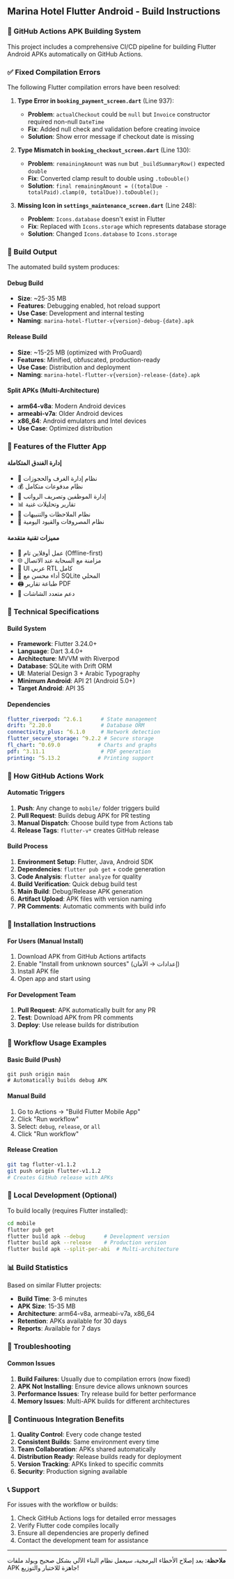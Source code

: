 ## Marina Hotel Flutter Android - Build Instructions

### 🚀 GitHub Actions APK Building System

This project includes a comprehensive CI/CD pipeline for building Flutter Android APKs automatically on GitHub Actions.

### ✅ Fixed Compilation Errors

The following Flutter compilation errors have been resolved:

1. **Type Error in `booking_payment_screen.dart`** (Line 937):
   - **Problem**: `actualCheckout` could be `null` but `Invoice` constructor required non-null `DateTime`
   - **Fix**: Added null check and validation before creating invoice
   - **Solution**: Show error message if checkout date is missing

2. **Type Mismatch in `booking_checkout_screen.dart`** (Line 130):
   - **Problem**: `remainingAmount` was `num` but `_buildSummaryRow()` expected `double`
   - **Fix**: Converted clamp result to double using `.toDouble()`
   - **Solution**: `final remainingAmount = ((totalDue - totalPaid).clamp(0, totalDue)).toDouble();`

3. **Missing Icon in `settings_maintenance_screen.dart`** (Line 248):
   - **Problem**: `Icons.database` doesn't exist in Flutter
   - **Fix**: Replaced with `Icons.storage` which represents database storage
   - **Solution**: Changed `Icons.database` to `Icons.storage`

### 📱 Build Output

The automated build system produces:

#### **Debug Build**
- **Size**: ~25-35 MB
- **Features**: Debugging enabled, hot reload support
- **Use Case**: Development and internal testing
- **Naming**: `marina-hotel-flutter-v{version}-debug-{date}.apk`

#### **Release Build**
- **Size**: ~15-25 MB (optimized with ProGuard)
- **Features**: Minified, obfuscated, production-ready
- **Use Case**: Distribution and deployment
- **Naming**: `marina-hotel-flutter-v{version}-release-{date}.apk`

#### **Split APKs (Multi-Architecture)**
- **arm64-v8a**: Modern Android devices
- **armeabi-v7a**: Older Android devices
- **x86_64**: Android emulators and Intel devices
- **Use Case**: Optimized distribution

### 🎯 Features of the Flutter App

#### **إدارة الفندق المتكاملة**
- 🏨 نظام إدارة الغرف والحجوزات
- 💰 نظام مدفوعات متكامل
- 👥 إدارة الموظفين وتصريف الرواتب
- 📊 تقارير وتحليلات غنية
- 📝 نظام الملاحظات والتنبيهات
- 💸 نظام المصروفات والقيود اليومية

#### **مميزات تقنية متقدمة**
- 📴 عمل أوفلاين تام (Offline-first)
- 🌐 مزامنة مع السحابة عند الاتصال
- 🎨 UI عربي RTL كامل
- 🏃 أداء محسن مع SQLite المحلي
- 🖨️ طباعة تقارير PDF
- 📱 دعم متعدد الشاشات

### 🔧 Technical Specifications

#### **Build System**
- **Framework**: Flutter 3.24.0+
- **Language**: Dart 3.4.0+
- **Architecture**: MVVM with Riverpod
- **Database**: SQLite with Drift ORM
- **UI**: Material Design 3 + Arabic Typography
- **Minimum Android**: API 21 (Android 5.0+)
- **Target Android**: API 35

#### **Dependencies**
```yaml
flutter_riverpod: ^2.6.1      # State management
drift: ^2.20.0                # Database ORM
connectivity_plus: ^6.1.0     # Network detection
flutter_secure_storage: ^9.2.2 # Secure storage
fl_chart: ^0.69.0            # Charts and graphs
pdf: ^3.11.1                  # PDF generation
printing: ^5.13.2            # Printing support
```

### 🚀 How GitHub Actions Work

#### **Automatic Triggers**
1. **Push**: Any change to `mobile/` folder triggers build
2. **Pull Request**: Builds debug APK for PR testing
3. **Manual Dispatch**: Choose build type from Actions tab
4. **Release Tags**: `flutter-v*` creates GitHub release

#### **Build Process**
1. **Environment Setup**: Flutter, Java, Android SDK
2. **Dependencies**: `flutter pub get` + code generation
3. **Code Analysis**: `flutter analyze` for quality
4. **Build Verification**: Quick debug build test
5. **Main Build**: Debug/Release APK generation
6. **Artifact Upload**: APK files with version naming
7. **PR Comments**: Automatic comments with build info

### 📲 Installation Instructions

#### **For Users (Manual Install)**
1. Download APK from GitHub Actions artifacts
2. Enable "Install from unknown sources" (إعدادات → الأمان)
3. Install APK file
4. Open app and start using

#### **For Development Team**
1. **Pull Request**: APK automatically built for any PR
2. **Test**: Download APK from PR comments
3. **Deploy**: Use release builds for distribution

### 🎯 Workflow Usage Examples

#### **Basic Build (Push)**
```
git push origin main
# Automatically builds debug APK
```

#### **Manual Build**
1. Go to Actions → "Build Flutter Mobile App"
2. Click "Run workflow"
3. Select: `debug`, `release`, or `all`
4. Click "Run workflow"

#### **Release Creation**
```bash
git tag flutter-v1.1.2
git push origin flutter-v1.1.2
# Creates GitHub release with APKs
```

### 🔧 Local Development (Optional)

To build locally (requires Flutter installed):

```bash
cd mobile
flutter pub get
flutter build apk --debug      # Development version
flutter build apk --release    # Production version
flutter build apk --split-per-abi  # Multi-architecture
```

### 📊 Build Statistics

Based on similar Flutter projects:

- **Build Time**: 3-6 minutes
- **APK Size**: 15-35 MB
- **Architecture**: arm64-v8a, armeabi-v7a, x86_64
- **Retention**: APKs available for 30 days
- **Reports**: Available for 7 days

### 🚨 Troubleshooting

#### **Common Issues**
1. **Build Failures**: Usually due to compilation errors (now fixed)
2. **APK Not Installing**: Ensure device allows unknown sources
3. **Performance Issues**: Try release build for better performance
4. **Memory Issues**: Multi-APK builds for different architectures

### 🔄 Continuous Integration Benefits

1. **Quality Control**: Every code change tested
2. **Consistent Builds**: Same environment every time
3. **Team Collaboration**: APKs shared automatically
4. **Distribution Ready**: Release builds ready for deployment
5. **Version Tracking**: APKs linked to specific commits
6. **Security**: Production signing available

### 📞 Support

For issues with the workflow or builds:
1. Check GitHub Actions logs for detailed error messages
2. Verify Flutter code compiles locally
3. Ensure all dependencies are properly defined
4. Contact the development team for assistance

---

**ملاحظة**: بعد إصلاح الأخطاء البرمجية، سيعمل نظام البناء الآلي بشكل صحيح ويولد ملفات APK جاهزة للاختبار والتوزيع!
